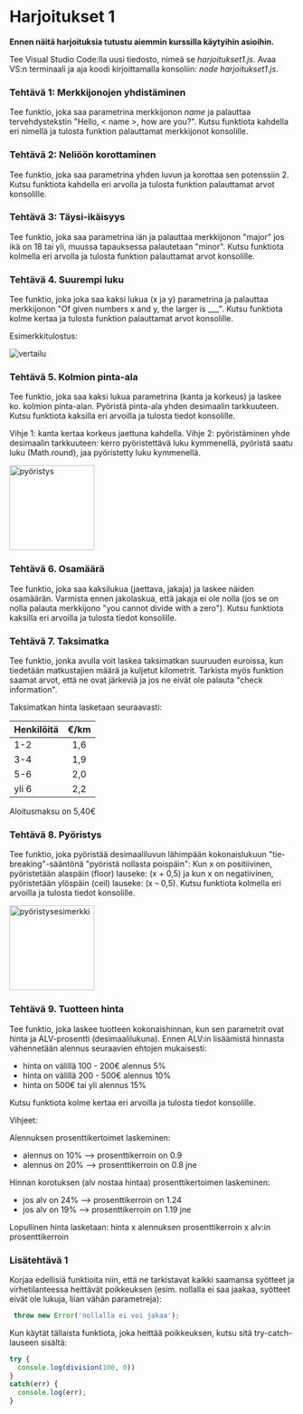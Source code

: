 # Harjoitukset 1

**Ennen näitä harjoituksia tutustu aiemmin kurssilla käytyihin asioihin.**

Tee Visual Studio Code:lla uusi tiedosto, nimeä se *harjoitukset1.js*. Avaa VS:n terminaali ja aja koodi kirjoittamalla konsoliin: *node harjoitukset1.js*.

### Tehtävä 1: Merkkijonojen yhdistäminen

Tee funktio, joka saa parametrina merkkijonon *name* ja palauttaa tervehdystekstin "Hello, \< name \>, how are you?". Kutsu funktiota kahdella eri nimellä ja tulosta funktion palauttamat merkkijonot konsolille.

### Tehtävä 2: Neliöön korottaminen

Tee funktio, joka saa parametrina yhden luvun ja korottaa sen potenssiin 2. Kutsu funktiota kahdella eri arvolla ja tulosta funktion palauttamat arvot konsolille.

### Tehtävä 3: Täysi-ikäisyys

Tee funktio, joka saa parametrina iän ja palauttaa merkkijonon "major" jos ikä on 18 tai yli, muussa tapauksessa palautetaan "minor". Kutsu funktiota kolmella eri arvolla ja tulosta funktion palauttamat arvot konsolille.

### Tehtävä 4. Suurempi luku

Tee funktio, joka joka saa kaksi lukua (x ja y) parametrina ja palauttaa merkkijonon "Of given numbers x and y, the larger is ___". Kutsu funktiota kolme kertaa ja tulosta funktion palauttamat arvot konsolille.

Esimerkkitulostus:

![vertailu](./img/vertailutulostus.PNG)

### Tehtävä 5. Kolmion pinta-ala

Tee funktio, joka saa kaksi lukua parametrina (kanta ja korkeus) ja laskee ko. kolmion pinta-alan. Pyöristä pinta-ala yhden desimaalin tarkkuuteen. Kutsu funktiota kaksilla eri arvoilla ja tulosta tiedot konsolille.

Vihje 1: kanta kertaa korkeus jaettuna kahdella.
Vihje 2: pyöristäminen yhde desimaalin tarkkuuteen: kerro pyöristettävä luku kymmenellä, pyöristä saatu luku (Math.round), jaa pyöristetty luku kymmenellä.

<!-- ![pyöristys](./img/round_example.PNG) -->
<img src="img/round_example.PNG" alt="pyöristys" width="150"/>

### Tehtävä 6. Osamäärä

Tee funktio, joka saa kaksilukua (jaettava, jakaja) ja laskee näiden osamäärän. Varmista ennen jakolaskua, että jakaja ei ole nolla (jos se on nolla palauta merkkijono "you cannot divide with a zero"). Kutsu funktiota kaksilla eri arvoilla ja tulosta tiedot konsolille.


### Tehtävä 7. Taksimatka

Tee funktio, jonka avulla voit laskea taksimatkan suuruuden euroissa, kun tiedetään matkustajien määrä ja kuljetut kilometrit. Tarkista myös funktion saamat arvot, että ne ovat järkeviä ja jos ne eivät ole palauta "check information".

Taksimatkan hinta lasketaan seuraavasti:

| Henkilöitä  |  €/km  |
| ------------- |:-------------:|
| 1-2           |     1,6    |
| 3-4           |     1,9    |
| 5-6           |     2,0    |
| yli 6         |     2,2    |

Aloitusmaksu on 5,40€

### Tehtävä 8. Pyöristys

Tee funktio, joka pyöristää desimaaliluvun lähimpään kokonaislukuun "tie-breaking"-sääntönä "pyöristä nollasta poispäin": Kun x on positiivinen, pyöristetään alaspäin (floor) lauseke: (x + 0,5) ja kun x on negatiivinen, pyöristetään ylöspäin (ceil) lauseke: (x – 0,5). Kutsu funktiota kolmella eri arvoilla ja tulosta tiedot konsolille.

<!-- ![pyöristysesimerkki](./img/floor_ceil_example.PNG) -->
<img src="img/floor_ceil_example.PNG" alt="pyöristysesimerkki" width="150"/>

### Tehtävä 9. Tuotteen hinta

Tee funktio, joka laskee tuotteen kokonaishinnan, kun sen parametrit ovat hinta ja ALV-prosentti (desimaalilukuna). Ennen ALV:in lisäämistä hinnasta vähennetään alennus seuraavien ehtojen mukaisesti:

- hinta on välillä 100 - 200€ alennus 5%
- hinta on välillä 200 - 500€ alennus 10%
- hinta on 500€ tai yli alennus 15%

Kutsu funktiota kolme kertaa eri arvoilla ja tulosta tiedot konsolille.

Vihjeet:

Alennuksen prosenttikertoimet laskeminen:
- alennus on 10% --> prosenttikerroin on 0.9
- alennus on 20% --> prosenttikerroin on 0.8
jne

Hinnan korotuksen (alv nostaa hintaa) prosenttikertoimen laskeminen:
- jos alv on 24% --> prosenttikerroin on 1.24
- jos alv on 19% --> prosenttikerroin on 1.19
jne

Lopullinen hinta lasketaan:
hinta x alennuksen prosenttikerroin x alv:in prosenttikerroin

### Lisätehtävä 1

Korjaa edellisiä funktioita niin, että ne tarkistavat kaikki saamansa syötteet ja virhetilanteessa heittävät poikkeuksen (esim. nollalla ei saa jaakaa, syötteet eivät ole lukuja, liian vähän parametreja):

```js
 throw new Error('nollalla ei voi jakaa');
```

Kun käytät tällaista funktiota, joka heittää poikkeuksen, kutsu sitä try-catch-lauseen sisältä:

```js
try {
  console.log(division(100, 0))
}
catch(err) {
  console.log(err);
}
```
